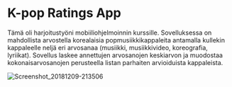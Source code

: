 # K-pop Ratings App
Tämä oli harjoitustyöni mobiiliohjelmoinnin kurssille. Sovelluksessa on mahdollista arvostella korealaisia popmusiikkikappaleita antamalla kullekin kappaleelle neljä eri arvosanaa (musiikki, musiikkivideo, koreografia, lyriikat). Sovellus laskee annettujen arvosanojen keskiarvon ja muodostaa kokonaisarvosanojen perusteella listan parhaiten arvioiduista kappaleista.

![Screenshot_20181209-213506](https://user-images.githubusercontent.com/42812811/68516675-4fc24f00-028d-11ea-8d0e-ee921694aef4.png)
